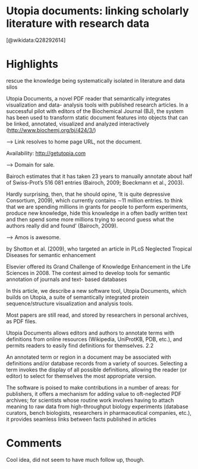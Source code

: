 
Utopia documents: linking scholarly literature with research data
=================================================================
  
  [@wikidata:Q28292614]  

# Highlights
rescue the knowledge being systematically isolated in literature and data silos

Utopia Documents, a novel PDF reader that semantically integrates visualization and data- analysis tools with published research articles. In a successful pilot with editors of the Biochemical Journal (BJ), the system has been used to transform static document features into objects that can be linked, annotated, visualized and analyzed interactively (http://www.biochemj.org/bj/424/3/)

--> Link resolves to home page URL, not the document.

Availability: http://getutopia.com

--> Domain for sale.

Bairoch estimates that it has taken 23 years to manually annotate about half of Swiss-Prot’s 516 081 entries (Bairoch, 2009; Boeckmann et al., 2003).

Hardly surprising, then, that he should opine, ‘It is quite depressive Consortium, 2009), which currently contains ∼11 million entries. to think that we are spending millions in grants for people to perform experiments, produce new knowledge, hide this knowledge in a often badly written text and then spend some more millions trying to second guess what the authors really did and found’ (Bairoch, 2009). 

--> Amos is awesome. 

by Shotton et al. (2009), who targeted an article in PLoS Neglected Tropical Diseases for semantic enhancement

Elsevier offered its Grand Challenge of Knowledge Enhancement in the Life Sciences in 2008. The contest aimed to develop tools for semantic annotation of journals and text- based databases

In this article, we describe a new software tool, Utopia Documents, which builds on Utopia, a suite of semantically integrated protein sequence/structure visualization and analysis tools.

Most papers are still read, and stored by researchers in personal archives, as PDF files.

Utopia Documents allows editors and authors to annotate terms with definitions from online resources (Wikipedia, UniProtKB, PDB, etc.), and permits readers to easily find definitions for themselves.
2.2

An annotated term or region in a document may be associated with definitions and/or database records from a variety of sources. Selecting a term invokes the display of all possible definitions, allowing the reader (or editor) to select for themselves the most appropriate version.

The software is poised to make contributions in a number of areas: for publishers, it offers a mechanism for adding value to oft-neglected PDF archives; for scientists whose routine work involves having to attach meaning to raw data from high-throughput biology experiments (database curators, bench biologists, researchers in pharmaceutical companies, etc.), it provides seamless links between facts published in articles

# Comments

Cool idea, did not seem to have much follow up, though. 